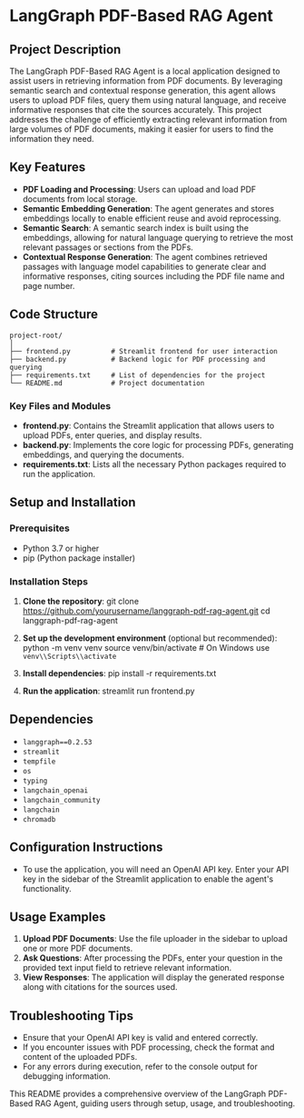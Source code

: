# LangGraph PDF-Based RAG Agent

## Project Description
The LangGraph PDF-Based RAG Agent is a local application designed to assist users in retrieving information from PDF documents. By leveraging semantic search and contextual response generation, this agent allows users to upload PDF files, query them using natural language, and receive informative responses that cite the sources accurately. This project addresses the challenge of efficiently extracting relevant information from large volumes of PDF documents, making it easier for users to find the information they need.

## Key Features
- **PDF Loading and Processing**: Users can upload and load PDF documents from local storage.
- **Semantic Embedding Generation**: The agent generates and stores embeddings locally to enable efficient reuse and avoid reprocessing.
- **Semantic Search**: A semantic search index is built using the embeddings, allowing for natural language querying to retrieve the most relevant passages or sections from the PDFs.
- **Contextual Response Generation**: The agent combines retrieved passages with language model capabilities to generate clear and informative responses, citing sources including the PDF file name and page number.

## Code Structure

```
project-root/
│
├── frontend.py          # Streamlit frontend for user interaction
├── backend.py           # Backend logic for PDF processing and querying
├── requirements.txt     # List of dependencies for the project
└── README.md            # Project documentation

```

### Key Files and Modules
- **frontend.py**: Contains the Streamlit application that allows users to upload PDFs, enter queries, and display results.
- **backend.py**: Implements the core logic for processing PDFs, generating embeddings, and querying the documents.
- **requirements.txt**: Lists all the necessary Python packages required to run the application.

## Setup and Installation

### Prerequisites
- Python 3.7 or higher
- pip (Python package installer)

### Installation Steps
1. **Clone the repository**:
   <bash>
   git clone https://github.com/yourusername/langgraph-pdf-rag-agent.git
   cd langgraph-pdf-rag-agent
   </bash>

2. **Set up the development environment** (optional but recommended):
   <bash>
   python -m venv venv
   source venv/bin/activate  # On Windows use `venv\\Scripts\\activate`
   </bash>

3. **Install dependencies**:
   <bash>
   pip install -r requirements.txt
   </bash>

4. **Run the application**:
   <bash>
   streamlit run frontend.py
   </bash>

## Dependencies
- `langgraph==0.2.53`
- `streamlit`
- `tempfile`
- `os`
- `typing`
- `langchain_openai`
- `langchain_community`
- `langchain`
- `chromadb`

## Configuration Instructions
- To use the application, you will need an OpenAI API key. Enter your API key in the sidebar of the Streamlit application to enable the agent's functionality.

## Usage Examples
1. **Upload PDF Documents**: Use the file uploader in the sidebar to upload one or more PDF documents.
2. **Ask Questions**: After processing the PDFs, enter your question in the provided text input field to retrieve relevant information.
3. **View Responses**: The application will display the generated response along with citations for the sources used.

## Troubleshooting Tips
- Ensure that your OpenAI API key is valid and entered correctly.
- If you encounter issues with PDF processing, check the format and content of the uploaded PDFs.
- For any errors during execution, refer to the console output for debugging information.

This README provides a comprehensive overview of the LangGraph PDF-Based RAG Agent, guiding users through setup, usage, and troubleshooting.